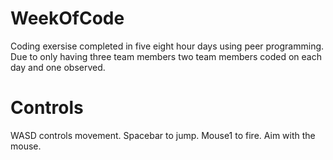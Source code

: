 WeekOfCode
==========
Coding exersise completed in five eight hour days using peer programming.
Due to only having three team members two team members coded on each day and one observed.


Controls
=========
WASD controls movement.
Spacebar to jump.
Mouse1 to fire.
Aim with the mouse.
